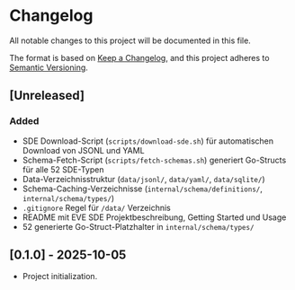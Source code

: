 # Changelog

All notable changes to this project will be documented in this file.

The format is based on [Keep a Changelog](https://keepachangelog.com/en/1.1.0/),
and this project adheres to [Semantic Versioning](https://semver.org/spec/v2.0.0.html).

## [Unreleased]

### Added

- SDE Download-Script (`scripts/download-sde.sh`) für automatischen Download von JSONL und YAML
- Schema-Fetch-Script (`scripts/fetch-schemas.sh`) generiert Go-Structs für alle 52 SDE-Typen
- Data-Verzeichnisstruktur (`data/jsonl/`, `data/yaml/`, `data/sqlite/`)
- Schema-Caching-Verzeichnisse (`internal/schema/definitions/`, `internal/schema/types/`)
- `.gitignore` Regel für `/data/` Verzeichnis
- README mit EVE SDE Projektbeschreibung, Getting Started und Usage
- 52 generierte Go-Struct-Platzhalter in `internal/schema/types/`

## [0.1.0] - 2025-10-05

- Project initialization.
